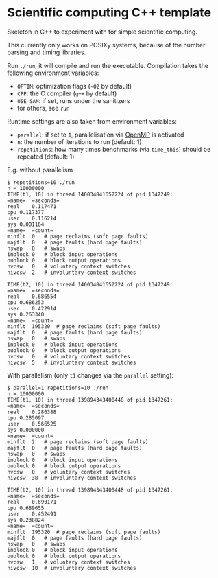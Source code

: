 # Scientific computing C++ template
 
Skeleton in C++ to experiment with for simple scientific computing.

This currently only works on POSIXy systems, because of the number
parsing and timing libraries.

Run `./run`, it will compile and run the executable. Compilation takes
the following environment variables:

  * `OPTIM`: optimization flags (`-O2` by default)
  * `CPP`: the C compiler (`g++` by default)
  * `USE_SAN`: if set, runs under the sanitizers
  * for others, see `run`

Runtime settings are also taken from environment variables:

  * `parallel`: if set to `1`, parallelisation via
    [OpenMP](https://en.wikipedia.org/wiki/OpenMP) is activated
  * `n`: the number of iterations to run (default: 1)
  * `repetitions`: how many times benchmarks (via `time_this`) should
    be repeated (default: 1)

E.g. without parallelism

    $ repetitions=10 ./run 
    n = 10000000
    TIME(t1, 10) in thread 140034841652224 of pid 1347249:
    =name=	=seconds=
    real	0.117471
    cpu	0.117377
    user	0.116214
    sys	0.001164
    =name=	=count=
    minflt	0	# page reclaims (soft page faults)
    majflt	0	# page faults (hard page faults)
    nswap	0	# swaps
    inblock	0	# block input operations
    oublock	0	# block output operations
    nvcsw	0	# voluntary context switches
    nivcsw	2	# involuntary context switches

    TIME(t2, 10) in thread 140034841652224 of pid 1347249:
    =name=	=seconds=
    real	0.686554
    cpu	0.686253
    user	0.422914
    sys	0.263340
    =name=	=count=
    minflt	195320	# page reclaims (soft page faults)
    majflt	0	# page faults (hard page faults)
    nswap	0	# swaps
    inblock	0	# block input operations
    oublock	0	# block output operations
    nvcsw	0	# voluntary context switches
    nivcsw	5	# involuntary context switches

With parallelism (only `t1` changes via the `parallel` setting):

    $ parallel=1 repetitions=10 ./run 
    n = 10000000
    TIME(t1, 10) in thread 139894343400448 of pid 1347261:
    =name=	=seconds=
    real	0.286388
    cpu	0.285097
    user	0.566525
    sys	0.000000
    =name=	=count=
    minflt	2	# page reclaims (soft page faults)
    majflt	0	# page faults (hard page faults)
    nswap	0	# swaps
    inblock	0	# block input operations
    oublock	0	# block output operations
    nvcsw	0	# voluntary context switches
    nivcsw	38	# involuntary context switches

    TIME(t2, 10) in thread 139894343400448 of pid 1347261:
    =name=	=seconds=
    real	0.690171
    cpu	0.689655
    user	0.452491
    sys	0.238824
    =name=	=count=
    minflt	195320	# page reclaims (soft page faults)
    majflt	0	# page faults (hard page faults)
    nswap	0	# swaps
    inblock	0	# block input operations
    oublock	0	# block output operations
    nvcsw	1	# voluntary context switches
    nivcsw	10	# involuntary context switches


